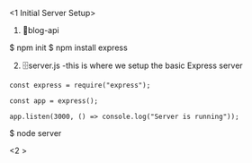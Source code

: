 <1 Initial Server Setup>

1. 📁blog-api

$ npm init
$ npm install express

2. 🗄️server.js
   -this is where we setup the basic Express server

```
const express = require("express");

const app = express();

app.listen(3000, () => console.log("Server is running"));

```

$ node server

<2 >
